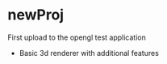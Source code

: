 # newProj

First upload to the opengl test application

- Basic 3d renderer with additional features
